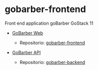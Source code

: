 # gobarber-frontend
Front end application goBarber GoStack 11

- [GoBarber Web](https://www.gobarber.copyrights.tech/)
  - Repositorio:
  [gobarber-frontend](https://github.com/christiancesar/gobarber-frontend)

- [GoBarber API](https://api.gobarber.copyrights.tech/)
  - Repositorio:
  [gobarber-backend](https://github.com/christiancesar/gobarber-backend)
